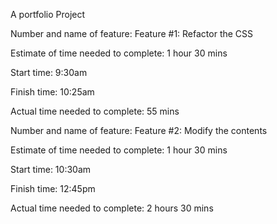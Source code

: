A portfolio Project

Number and name of feature: Feature #1: Refactor the CSS
 
Estimate of time needed to complete: 1 hour 30 mins

Start time: 9:30am

Finish time: 10:25am

Actual time needed to complete: 55 mins


Number and name of feature: Feature #2: Modify the contents
 
Estimate of time needed to complete: 1 hour 30 mins

Start time: 10:30am

Finish time: 12:45pm

Actual time needed to complete: 2 hours 30 mins
